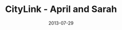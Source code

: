 ---
layout: media
category: media
title: "CityLink - April and Sarah"
date: 2013-07-29
description: "April and Sarah - CityLink clients."
tag: 
 - citylink
 - game-change
yt-video-id: "Y-JnC8meBLc"
video: "http://s3.amazonaws.com/crossroads-media/other-media/video/GCCityLink2.mp4"
video-poster: "http://s3.amazonaws.com/crossroads-media/images/gccitylinupdat2_still.jpg"
---